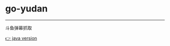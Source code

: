 # go-yudan
---------------------
斗鱼弹幕抓取 <br>

[👉 java version](https://github.com/AlexJialene/yudan)
